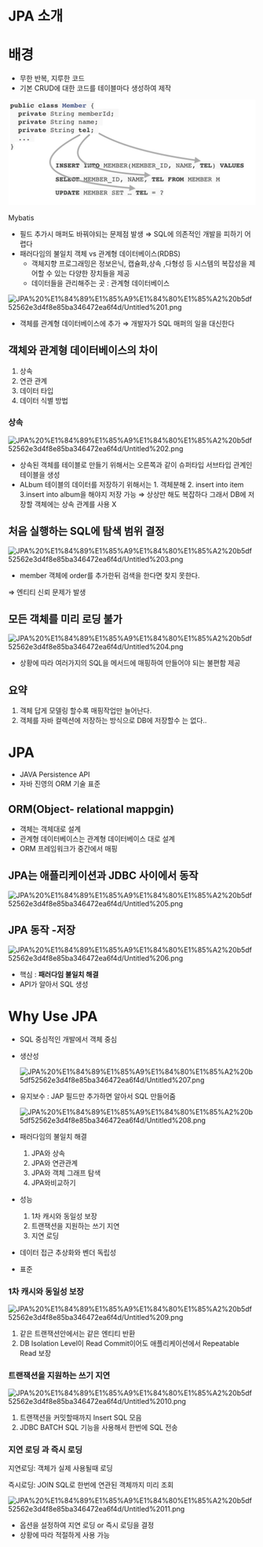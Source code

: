# JPA 소개

# 배경

- 무한 반복, 지루한 코드
- 기본 CRUD에 대한 코드를 테이블마다 생성하여 제작

![./JPA01/Untitled.png](./JPA01/Untitled.png)

Mybatis

- 필드 추가시 매퍼도 바꿔야되는 문제점 발생 ⇒ SQL에 의존적인 개발을 피하기 어렵다
- 패러다임의 불일치 객체 vs 관계형 데이터베이스(RDBS)
    - 객체지향 프로그래밍은 정보은닉, 캡슐화,상속 ,다형성 등 시스템의 복잡성을 제어할 수 있는 다양한 장치들을 제공
    - 데이터들을 관리해주는 곳 : 관계형 데이터베이스

![JPA%20%E1%84%89%E1%85%A9%E1%84%80%E1%85%A2%20b5df52562e3d4f8e85ba346472ea6f4d/Untitled%201.png](JPA%20%E1%84%89%E1%85%A9%E1%84%80%E1%85%A2%20b5df52562e3d4f8e85ba346472ea6f4d/Untitled%201.png)

- 객체를 관계형 데이터베이스에 추가 ⇒ 개발자가 SQL 매퍼의 일을 대신한다

## 객체와 관계형 데이터베이스의 차이

1. 상속
2. 연관 관계
3. 데이터 타입
4. 데이터 식별 방법

### 상속

![JPA%20%E1%84%89%E1%85%A9%E1%84%80%E1%85%A2%20b5df52562e3d4f8e85ba346472ea6f4d/Untitled%202.png](JPA%20%E1%84%89%E1%85%A9%E1%84%80%E1%85%A2%20b5df52562e3d4f8e85ba346472ea6f4d/Untitled%202.png)

- 상속된 객체를 테이블로 만들기 위해서는 오른쪽과 같이 슈퍼타입 서브타입 관계인 테이블을 생성
- ALbum 테이블의 데이터를 저장하기 위해서는 1. 객체분해 2. insert into item 3.insert into album을 해야지 저장 가능 ⇒ 상상만 해도 복잡하다 그래서 DB에 저장할 객체에는 상속 관계를 사용 X

## 처음 실행하는 SQL에 탐색 범위 결정

![JPA%20%E1%84%89%E1%85%A9%E1%84%80%E1%85%A2%20b5df52562e3d4f8e85ba346472ea6f4d/Untitled%203.png](JPA%20%E1%84%89%E1%85%A9%E1%84%80%E1%85%A2%20b5df52562e3d4f8e85ba346472ea6f4d/Untitled%203.png)

- member 객체에 order를 추가한뒤 검색을 한다면 찾지 못한다.

⇒ 엔티티 신뢰 문제가 발생

## 모든 객체를 미리 로딩 불가

![JPA%20%E1%84%89%E1%85%A9%E1%84%80%E1%85%A2%20b5df52562e3d4f8e85ba346472ea6f4d/Untitled%204.png](JPA%20%E1%84%89%E1%85%A9%E1%84%80%E1%85%A2%20b5df52562e3d4f8e85ba346472ea6f4d/Untitled%204.png)

- 상황에 따라 여러가지의 SQL을 메서드에 매핑하여 만들어야 되는 불편함 제공

## 요약

1. 객체 답게 모델링 할수록 매핑작업만 늘어난다.
2. 객체를 자바 컬렉션에 저장하는 방식으로 DB에 저장할수 는 없다..

# JPA

- JAVA Persistence API
- 자바 진영의 ORM 기술 표준

## ORM(Object- relational mappgin)

- 객체는 객체대로 설계
- 관계형 데이터베이스는 관계형 데이터베이스 대로 설계
- ORM 프레임워크가 중간에서 매핑

## JPA는 애플리케이션과 JDBC 사이에서 동작

![JPA%20%E1%84%89%E1%85%A9%E1%84%80%E1%85%A2%20b5df52562e3d4f8e85ba346472ea6f4d/Untitled%205.png](JPA%20%E1%84%89%E1%85%A9%E1%84%80%E1%85%A2%20b5df52562e3d4f8e85ba346472ea6f4d/Untitled%205.png)

## JPA 동작 -저장

![JPA%20%E1%84%89%E1%85%A9%E1%84%80%E1%85%A2%20b5df52562e3d4f8e85ba346472ea6f4d/Untitled%206.png](JPA%20%E1%84%89%E1%85%A9%E1%84%80%E1%85%A2%20b5df52562e3d4f8e85ba346472ea6f4d/Untitled%206.png)

- 핵심 : **패러다임 불일치 해결**
- API가 알아서 SQL 생성

# Why Use JPA

- SQL 중심적인 개발에서 객체 중심
- 생산성

    ![JPA%20%E1%84%89%E1%85%A9%E1%84%80%E1%85%A2%20b5df52562e3d4f8e85ba346472ea6f4d/Untitled%207.png](JPA%20%E1%84%89%E1%85%A9%E1%84%80%E1%85%A2%20b5df52562e3d4f8e85ba346472ea6f4d/Untitled%207.png)

- 유지보수 : JAP 필드만 추가하면 알아서 SQL 만들어줌

    ![JPA%20%E1%84%89%E1%85%A9%E1%84%80%E1%85%A2%20b5df52562e3d4f8e85ba346472ea6f4d/Untitled%208.png](JPA%20%E1%84%89%E1%85%A9%E1%84%80%E1%85%A2%20b5df52562e3d4f8e85ba346472ea6f4d/Untitled%208.png)

- 패러다임의 불일치 해결
    1. JPA와 상속
    2. JPA와 연관관계
    3. JPA와 객체 그래프 탐색
    4. JPA와비교하기
- 성능
    1. 1차 캐시와 동일성 보장
    2. 트랜잭션을 지원하는 쓰기 지연
    3. 지연 로딩
- 데이터 접근 추상화와 벤더 독립성
- 표준

### 1차 캐시와 동일성 보장

![JPA%20%E1%84%89%E1%85%A9%E1%84%80%E1%85%A2%20b5df52562e3d4f8e85ba346472ea6f4d/Untitled%209.png](JPA%20%E1%84%89%E1%85%A9%E1%84%80%E1%85%A2%20b5df52562e3d4f8e85ba346472ea6f4d/Untitled%209.png)

1. 같은 트랜잭션안에서는 같은 엔티티 반환
2. DB Isolation Level이 Read Commit이어도 애플리케이션에서 Repeatable Read 보장

### 트랜잭션을 지원하는 쓰기 지연

![JPA%20%E1%84%89%E1%85%A9%E1%84%80%E1%85%A2%20b5df52562e3d4f8e85ba346472ea6f4d/Untitled%2010.png](JPA%20%E1%84%89%E1%85%A9%E1%84%80%E1%85%A2%20b5df52562e3d4f8e85ba346472ea6f4d/Untitled%2010.png)

1. 트랜잭션을 커밋할때까지 Insert SQL 모음
2. JDBC BATCH SQL 기능을 사용해서 한번에 SQL 전송

### 지연 로딩 과 즉시 로딩

지연로딩: 객체가 실제 사용될때 로딩

즉시로딩: JOIN SQL로 한번에 연관된 객체까지 미리 조회

![JPA%20%E1%84%89%E1%85%A9%E1%84%80%E1%85%A2%20b5df52562e3d4f8e85ba346472ea6f4d/Untitled%2011.png](JPA%20%E1%84%89%E1%85%A9%E1%84%80%E1%85%A2%20b5df52562e3d4f8e85ba346472ea6f4d/Untitled%2011.png)

- 옵션을 설정하여 지연 로딩 or 즉시 로딩을 결정
- 상황에 따라 적절하게 사용 가능
